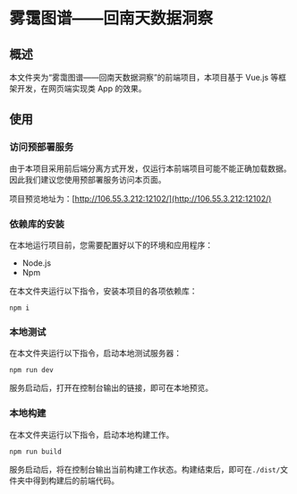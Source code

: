 # 雾霭图谱——回南天数据洞察

## 概述

本文件夹为“雾霭图谱——回南天数据洞察”的前端项目，本项目基于 Vue.js 等框架开发，在网页端实现类 App 的效果。

## 使用

### 访问预部署服务

由于本项目采用前后端分离方式开发，仅运行本前端项目可能不能正确加载数据。因此我们建议您使用预部署服务访问本页面。

项目预览地址为：[http://106.55.3.212:12102/](http://106.55.3.212:12102/)

### 依赖库的安装

在本地运行项目前，您需要配置好以下的环境和应用程序：

- Node.js
- Npm

在本文件夹运行以下指令，安装本项目的各项依赖库：

```shell
npm i
```

### 本地测试

在本文件夹运行以下指令，启动本地测试服务器：

```shell
npm run dev
```

服务启动后，打开在控制台输出的链接，即可在本地预览。

### 本地构建

在本文件夹运行以下指令，启动本地构建工作。

```shell
npm run build
```

服务启动后，将在控制台输出当前构建工作状态。构建结束后，即可在`./dist/`文件夹中得到构建后的前端代码。
